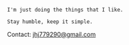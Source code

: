 `I'm just doing the things that I like.`

`Stay humble, keep it simple.`

Contact: jhj779290@gmail.com
